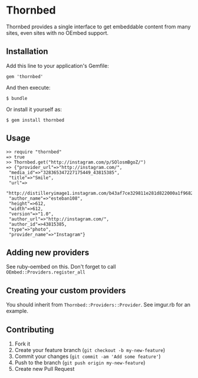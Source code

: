 # Thornbed

Thornbed provides a single interface to get embeddable content from many sites, even sites with no OEmbed support.

## Installation

Add this line to your application's Gemfile:

    gem 'thornbed'

And then execute:

    $ bundle

Or install it yourself as:

    $ gem install thornbed

## Usage

    >> require "thornbed"
    => true
    >> Thornbed.get("http://instagram.com/p/SOlosmBgoZ/")
    => {"provider_url"=>"http://instagram.com/",
     "media_id"=>"328365347227175449_43815385",
     "title"=>"Smile",
     "url"=>
      "http://distilleryimage1.instagram.com/b43af7ce329811e281d822000a1f9682_7.jpg",
     "author_name"=>"esteban108",
     "height"=>612,
     "width"=>612,
     "version"=>"1.0",
     "author_url"=>"http://instagram.com/",
     "author_id"=>43815385,
     "type"=>"photo",
     "provider_name"=>"Instagram"}

## Adding new providers

See ruby-oembed on this. Don't forget to call `OEmbed::Providers.register_all`

## Creating your custom providers

You should inherit from `Thornbed::Providers::Provider`. See imgur.rb for an example.

## Contributing

1. Fork it
2. Create your feature branch (`git checkout -b my-new-feature`)
3. Commit your changes (`git commit -am 'Add some feature'`)
4. Push to the branch (`git push origin my-new-feature`)
5. Create new Pull Request
